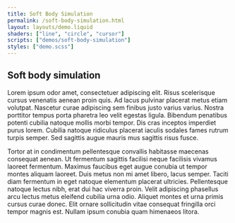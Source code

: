 ```yaml
---
title: Soft Body Simulation
permalink: /soft-body-simulation.html
layout: layouts/demo.liquid
shaders: ["line", "circle", "cursor"]
scripts: ["demos/soft-body-simulation"]
styles: ["demo.scss"]
---
```


## Soft body simulation       

Lorem ipsum odor amet, consectetuer adipiscing elit. Risus scelerisque cursus venenatis aenean proin quis. Ad lacus pulvinar placerat metus etiam volutpat. Nascetur curae adipiscing sem finibus justo varius varius. Nostra porttitor tempus porta pharetra leo velit egestas ligula. Bibendum penatibus potenti cubilia natoque mollis morbi tempor. Dis cras inceptos imperdiet purus lorem. Cubilia natoque ridiculus placerat iaculis sodales fames rutrum turpis semper. Sed sagittis augue mauris mus sagittis risus fusce.

Tortor at in condimentum pellentesque convallis habitasse maecenas consequat aenean. Ut fermentum sagittis facilisi neque facilisis vivamus laoreet fermentum. Maximus faucibus eget augue conubia ut tempor montes aliquam laoreet. Duis metus non mi amet libero, lacus semper. Taciti diam fermentum in eget natoque elementum placerat ultricies. Pellentesque natoque lectus nibh, erat dui hac viverra proin. Velit adipiscing phasellus arcu lectus metus eleifend cubilia urna odio. Aliquet montes et urna primis cursus curae donec. Elit ornare sollicitudin vitae consequat fringilla orci tempor magnis est. Nullam ipsum conubia quam himenaeos litora.